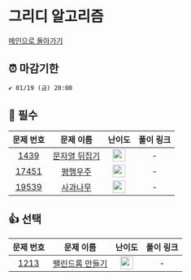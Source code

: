 # 그리디 알고리즘

[메인으로 돌아가기](https://github.com/SeoYeomm/Algorithm_Py)

## ⏰ 마감기한
```html
✔️ 01/19 (금) 20:00
```


## 🙏 필수

|                                   문제 번호                                   |                                   문제 이름                                    |                                        난이도                                         |  풀이 링크  | 
|:-------------------------------------------------------------------------:|:--------------------------------------------------------------------------:|:----------------------------------------------------------------------------------:| :-------: | 
|  <a href="https://www.acmicpc.net/problem/1439" target="_blank">1439</a>  | <a href="https://www.acmicpc.net/problem/1439" target="_blank">문자열 뒤집기</a> | <img height="25px" width="25px" src="https://static.solved.ac/tier_small/6.svg"/>  |  -  |  
| <a href="https://www.acmicpc.net/problem/17451" target="_blank">17451</a> |  <a href="https://www.acmicpc.net/problem/17451" target="_blank">평행우주</a>  | <img height="25px" width="25px" src="https://static.solved.ac/tier_small/8.svg"/>  |  - | 
| <a href="https://www.acmicpc.net/problem/19539" target="_blank">19539</a>  |  <a href="https://www.acmicpc.net/problem/19539" target="_blank">사과나무</a>  | <img height="25px" width="25px" src="https://static.solved.ac/tier_small/11.svg"/> |  -  | 



## 👍 선택

|                                  문제 번호                                  |                                    문제 이름                                    |                                        난이도                                        |  풀이 링크  | 
|:-----------------------------------------------------------------------:|:---------------------------------------------------------------------------:|:---------------------------------------------------------------------------------:| :-------: | 
| <a href="https://www.acmicpc.net/problem/1213" target="_blank">1213</a> | <a href="https://www.acmicpc.net/problem/1213" target="_blank">팰린드롬 만들기</a> | <img height="25px" width="25px" src="https://static.solved.ac/tier_small/8.svg"/> |  -  |  
